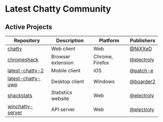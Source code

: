 # Latest Chatty Community

## Active Projects

Repository | Description | Platform | Publishers
-- | -- | -- | --
[chatty](https://github.com/latestchatty/chatty) | Web client | Web | [@NiXXeD](https://github.com/NiXXeD)
[chromeshack](https://github.com/latestchatty/chromeshack) | Browser extension | Chrome, Firefox | [@electroly](https://github.com/electroly)
[latest-chatty-2](https://github.com/latestchatty/latest-chatty-2) | Mobile client | iOS | [@patch-e](https://github.com/patch-e)
[latest-chatty-uwp](https://github.com/latestchatty/latest-chatty-uwp) | Desktop client | Windows | [@boarder2](https://github.com/boarder2)
[shackstats](https://github.com/latestchatty/shackstats) | Statistics website | Web | [@electroly](https://github.com/electroly)
[winchatty-server](https://github.com/latestchatty/winchatty-server) | API server | Web | [@electroly](https://github.com/electroly)
